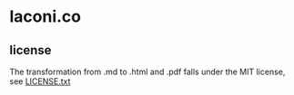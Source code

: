 
# laconi.co


## license

The transformation from .md to .html and .pdf falls under the MIT license, see [LICENSE.txt](LICENSE.txt)

